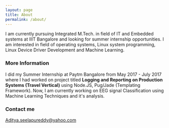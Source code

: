 ```yaml
---
layout: page
title: About
permalink: /about/
---
```


I am currently pursuing Integrated M.Tech. in field of IT and Embedded systems at IIIT Bangalore and looking for summer internship opportunities. I am interested in field of operating systems, Linux system programming, Linux Device Driver Development and Machine Learning.

### More Information

I did my Summer Internship at Paytm Bangalore from May 2017 - July 2017 where I had worked on project titled __Logging and Reporting on Production Systems (Travel Vertical)__ using Node.JS, Pug/Jade (Templating Framework). Now, I am currently working on EEG signal Classification using Machine Learning Techniques and it's analysis.

### Contact me

[Aditya.seelapureddy@yahoo.com](mailto:Aditya.seelapureddy@yahoo.com)